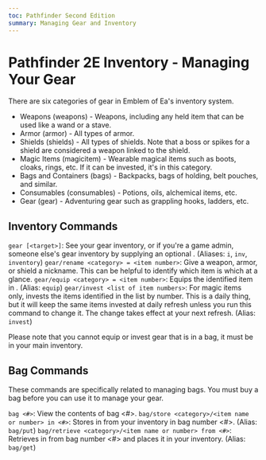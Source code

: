 ```yaml
---
toc: Pathfinder Second Edition
summary: Managing Gear and Inventory
---
```


# Pathfinder 2E Inventory - Managing Your Gear

There are six categories of gear in Emblem of Ea's inventory system.

* Weapons (weapons) - Weapons, including any held item that can be used like a wand or a stave.
* Armor (armor) - All types of armor.
* Shields (shields) - All types of shields. Note that a boss or spikes for a shield are considered a weapon linked to the shield.
* Magic Items (magicitem) - Wearable magical items such as boots, cloaks, rings, etc. If it can be invested, it's in this category.
* Bags and Containers (bags) - Backpacks, bags of holding, belt pouches, and similar.
* Consumables (consumables) - Potions, oils, alchemical items, etc.
* Gear (gear) - Adventuring gear such as grappling hooks, ladders, etc.

## Inventory Commands

`gear [<target>]`: See your gear inventory, or if you're a game admin, someone else's gear inventory by supplying an optional <target>. (Aliases: `i`, `inv`, `inventory`)
`gear/rename <category> = <item number>`: Give a weapon, armor, or shield a nickname. This can be helpful to identify which item is which at a glance.
`gear/equip <category> = <item number>`: Equips the identified item in <category>. (Alias: `equip`)
`gear/invest <list of item numbers>`: For magic items only, invests the items identified in the list by number. This is a daily thing, but it will keep the same items invested at daily refresh unless you run this command to change it. The change takes effect at your next refresh. (Alias: `invest`)

Please note that you cannot equip or invest gear that is in a bag, it must be in your main inventory.

## Bag Commands

These commands are specifically related to managing bags. You must buy a bag before you can use it to manage your gear.

`bag <#>`: View the contents of bag <#>.
`bag/store <category>/<item name or number> in <#>`: Stores <item> in <category> from your inventory in bag number <#>. (Alias: `bag/put`)
`bag/retrieve <category>/<item name or number> from <#>`: Retrieves <item> in <category> from bag number <#> and places it in your inventory. (Alias: `bag/get`)
